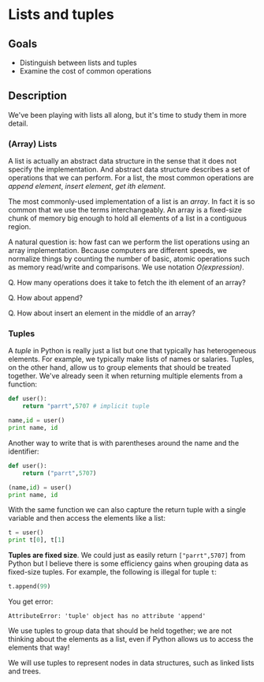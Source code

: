 # Lists and tuples

## Goals

* Distinguish between lists and tuples
* Examine the cost of common operations

## Description

We've been playing with lists all along, but it's time to study them in more detail.

### (Array) Lists

A list is actually an abstract data structure in the sense that it does not specify the implementation.  And abstract data structure describes a set of operations that we can perform. For a list, the most common operations are *append element*, *insert element*, *get ith element*.

The most commonly-used implementation of a list is an *array*. In fact it is so common that we use the terms interchangeably.  An array is a fixed-size chunk of memory big enough to hold all elements of a list in a contiguous region.

A natural question is: how fast can we perform the list operations using an array implementation. Because computers are different speeds, we normalize things by counting the number of basic, atomic operations such as memory read/write and comparisons. We use notation *O(expression)*.

Q. How many operations does it take to fetch the ith element of an array?

Q. How about append?

Q. How about insert an element in the middle of an array?

### Tuples

A *tuple* in Python is really just a list but one that typically has heterogeneous elements. For example, we typically make lists of names or salaries. Tuples, on the other hand, allow us to group elements that should be treated together. We've already seen it when returning multiple elements from a function:

```python
def user():
    return "parrt",5707 # implicit tuple

name,id = user()
print name, id
```

Another way to write that is with parentheses around the name and the identifier:

```python
def user():
    return ("parrt",5707)

(name,id) = user()
print name, id
```

With the same function we can also capture the return tuple with a single variable and then access the elements like a list:
 
```python
t = user()
print t[0], t[1]
```

**Tuples are fixed size**. We could just as easily return `["parrt",5707]` from Python but I believe there is some efficiency gains when grouping data as fixed-size tuples. For example, the following is illegal for tuple `t`:

```python
t.append(99)
```

You get error:

```
AttributeError: 'tuple' object has no attribute 'append'
```

We use tuples to group data that should be held together; we are not thinking about the elements as a list, even if Python allows us to access the elements that way!

We will use tuples to represent nodes in data structures, such as linked lists and trees.